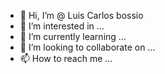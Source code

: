 - 👋 Hi, I’m @ Luis Carlos bossio
- 👀 I’m interested in ...
- 🌱 I’m currently learning ...
- 💞️ I’m looking to collaborate on ...
- 📫 How to reach me ...

<!---
GOZZIL/GOZZIL is a ✨ special ✨ repository because its `README.md` (this file) appears on your GitHub profile.
You can click the Preview link to take a look at your changes.
--->
